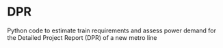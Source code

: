 # DPR

Python code to estimate train requirements and assess power demand for the Detailed Project Report (DPR) of a new metro line
